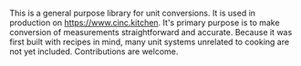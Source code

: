 This is a general purpose library for unit conversions. It is used in production on
https://www.cinc.kitchen. It's primary purpose is to  make conversion of 
measurements straightforward and accurate. Because it was first built with recipes in mind, 
many  unit systems unrelated to cooking are not yet included. Contributions are
welcome.
